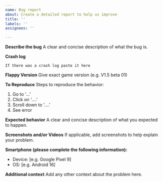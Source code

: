 ```yaml
---
name: Bug report
about: Create a detailed report to help us improve
title: ''
labels: ''
assignees: ''

---
```


**Describe the bug**
A clear and concise description of what the bug is.

**Crash log**
```
If there was a crash log paste it here
```

**Flappy Version**
Give exact game version (e.g. V1.5 beta 01)

**To Reproduce**
Steps to reproduce the behavior:
1. Go to '...'
2. Click on '....'
3. Scroll down to '....'
4. See error

**Expected behavior**
A clear and concise description of what you expected to happen.

**Screenshots and/or Videos**
If applicable, add screenshots to help explain your problem.

**Smartphone (please complete the following information):**
 - Device: [e.g. Google Pixel 9]
 - OS: [e.g. Android 16]

**Additional context**
Add any other context about the problem here.

